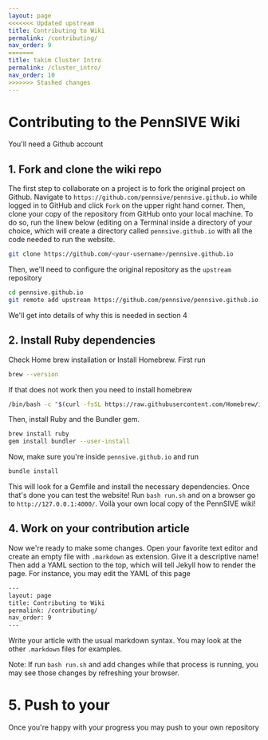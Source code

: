 ```yaml
---
layout: page
<<<<<<< Updated upstream
title: Contributing to Wiki
permalink: /contributing/
nav_order: 9
=======
title: takim Cluster Intro
permalink: /cluster_intro/
nav_order: 10
>>>>>>> Stashed changes
---
```

# Contributing to the PennSIVE Wiki

You'll need a Github account
<!--Some nice into here and overview. -->

## 1. Fork and clone the wiki repo

The first step to collaborate on a project is to fork the original project on Github. Navigate to `https://github.com/pennsive/pennsive.github.io` while logged in to GitHub and click `Fork` on the upper right hand corner. Then, clone your copy of the repository from GitHub onto your local machine. 
To do so, run the linew below (editing <your-username> on a Terminal inside a directory of your choice, which will create a directory called `pennsive.github.io` with all the code needed to run the website.

```sh
git clone https://github.com/<your-username>/pennsive.github.io
```

Then, we'll need to configure the original repository as the `upstream` repository 

```sh
cd pennsive.github.io
git remote add upstream https://github.com/pennsive/pennsive.github.io.git
```

We'll get into details of why this is needed in section 4


<!--Bit about origin -->

## 2. Install Ruby dependencies

Check Home brew installation or Install Homebrew. First run

```sh
brew --version
```

If that does not work then you need to install homebrew

```sh
/bin/bash -c "$(curl -fsSL https://raw.githubusercontent.com/Homebrew/install/HEAD/install.sh)"
```

Then, install Ruby and the Bundler gem.

```sh
brew install ruby
gem install bundler --user-install
```

Now, make sure you're inside `pennsive.github.io` and run 

```sh
bundle install 
```

This will look for a Gemfile and install the necessary dependencies. Once that's done you can test the website! Run `bash run.sh` and on a browser go to `http://127.0.0.1:4000/`. Voilà your own local copy of the PennSIVE wiki!

## 4. Work on your contribution article

Now we're ready to make some changes. Open your favorite text editor and create an empty file with `.markdown` as extension. Give it a descriptive name!
Then add a YAML section to the top, which will tell Jekyll how to render the page. For instance, you may edit the YAML of this page

```sh
---
layout: page
title: Contributing to Wiki
permalink: /contributing/
nav_order: 9
---
```

Write your article with the usual markdown syntax. You may look at the other `.markdown` files for examples. 

Note: If run `bash run.sh` and add changes while that process is running, you may see those changes by refreshing your browser.

# 5. Push to your

Once you're happy with your progress you may push to your own repository